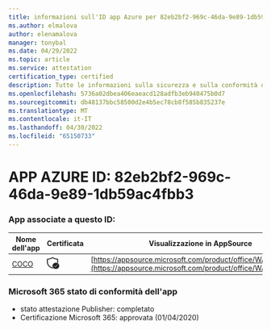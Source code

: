 ```yaml
---
title: informazioni sull'ID app Azure per 82eb2bf2-969c-46da-9e89-1db59ac4fbb3
ms.author: elmalova
author: elenamalova
manager: tonybal
ms.date: 04/29/2022
ms.topic: article
ms.service: attestation
certification_type: certified
description: Tutte le informazioni sulla sicurezza e sulla conformità disponibili per 82eb2bf2-969c-46da-9e89-1db59ac4fbb3.
ms.openlocfilehash: 5736a02dbea406eaeacd128adfb3eb940475b0d7
ms.sourcegitcommit: db48137bbc58500d2e4b5ec78cb8f585b835237e
ms.translationtype: MT
ms.contentlocale: it-IT
ms.lasthandoff: 04/30/2022
ms.locfileid: "65150733"
---
```

# <a name="azure-app-id-82eb2bf2-969c-46da-9e89-1db59ac4fbb3"></a>APP AZURE ID: 82eb2bf2-969c-46da-9e89-1db59ac4fbb3


### <a name="apps-associated-with-this-id"></a>App associate a questo ID:
| **Nome dell'app** | **Certificata** | **Visualizzazione in AppSource** |
|--------------|---------------|-----------------------|
| [COCO](../forward/WA200001468.md) | <img alt="Certified application badge" src="../media/certified-badge.png" height="25" width="25" /> | [https://appsource.microsoft.com/product/office/WA200001468](https://appsource.microsoft.com/product/office/WA200001468) |

### <a name="microsoft-365-app-compliance-status"></a>Microsoft 365 stato di conformità dell'app
- stato attestazione Publisher: completato
- Certificazione Microsoft 365: approvata (01/04/2020)
